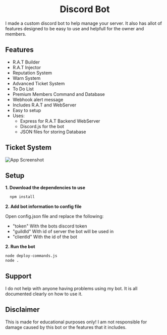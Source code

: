 <div align="center">

# Discord Bot 

</div>



I made a custom discord bot to help manage your server. It also has allot of features designed to be easy to use and helpfull for the owner and members.


## Features

- R.A.T Builder 
- R.A.T Injector
- Reputation System
- Warn System
- Advanced Ticket System
- To Do List
- Premium Members Command and Database
- Webhook alert message
- Includes R.A.T and WebServer
- Easy to setup
- Uses:
    - Express for R.A.T Backend WebServer
    - Discord.js for the bot
    - JSON files for storing Database
    




## Ticket System

![App Screenshot](https://i.imgur.com/8EMF9Mx.png)


## Setup

**1. Download the dependencies to use**
```bash
  npm install
```
**2. Add bot information to config file**

Open config.json file and replace the following:
- "token" With the bots discord token
-  "guildId" With id of server the bot will be used in 
- "clientId" With the id of the bot

**2. Run the bot**
```bash
node deploy-commands.js
node .
```




## Support

I do not help with anyone having problems using my bot. It is all documented clearly on how to use it.

## Disclaimer
This is made for educational purposes only! I am not responsible for damage caused by this bot or the features that it includes.
